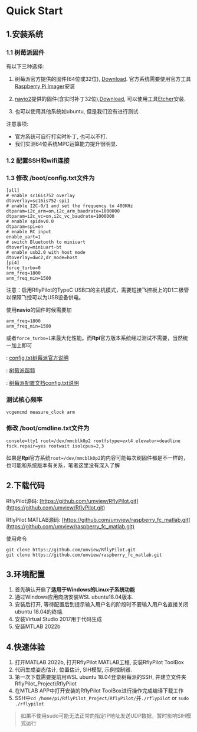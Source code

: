 # Quick Start
## 1.安装系统
### 1.1 树莓派固件

有以下三种选择:
1. 树莓派官方提供的固件(64位或32位), [Download](https://www.raspberrypi.com/software/). 官方系统需要使用官方工具[Raspberry Pi Imager](https://downloads.raspberrypi.org/imager/imager_latest.exe)安装

2. [navio2](https://navio2.hipi.io/)提供的固件(含实时补丁32位),[Download](https://docs.emlid.com/navio2/configuring-raspberry-pi), 可以使用工具[Etcher](https://etcher.io/)安装.

3. 也可以使用其他系统如ubuntu, 但是我们没有进行测试. 

注意事项:

- 官方系统可自行打实时补丁, 也可以不打.
- 我们实测64位系统MPC运算能力提升很明显.

### 1.2 配置SSH和wifi连接
### 1.3 修改 /boot/config.txt文件为
```
[all] 
# enable sc16is752 overlay
dtoverlay=sc16is752-spi1
# enable I2C-0/1 and set the frequency to 400KHz
dtparam=i2c_arm=on,i2c_arm_baudrate=1000000
dtparam=i2c_vc=on,i2c_vc_baudrate=1000000
# enable spidev0.0
dtparam=spi=on
# enable RC input
enable_uart=1
# switch Bluetooth to miniuart
dtoverlay=miniuart-bt
# enable usb2.0 with host mode
dtoverlay=dwc2,dr_mode=host
[pi4]
force_turbo=0
arm_freq=1800
arm_freq_min=1500
```
注意：启用RflyPilot的TypeC USB口的主机模式，需要短接飞控板上的D1二极管以保障飞控可以为USB设备供电。

使用**navio**的固件时候需要加
```
arm_freq=1800
arm_freq_min=1500
```
或者`force_turbo=1`来最大化性能。而**Rpi**官方版本系统经过测试不需要，当然统一加上即可

: [config.txt树莓派官方说明](https://www.raspberrypi.com/documentation/computers/config_txt.html#overclocking-options)

: [树莓派超频](https://zhuanlan.zhihu.com/p/76437760)

: [树莓派配置文档config.txt说明](https://blog.csdn.net/cyuyan112233/article/details/44577033)

### 测试核心频率
```
vcgencmd measure_clock arm
```

### 修改 /boot/cmdline.txt文件为
```
console=tty1 root=/dev/mmcblk0p2 rootfstype=ext4 elevator=deadline fsck.repair=yes rootwait isolcpus=2,3
```
如果是**Rpi**官方系统`root=/dev/mmcblk0p2`的内容可能每次刷固件都是不一样的，也可能和系统版本有关系，笔者这里没有深入了解

## 2.下载代码

RflyPilot源码: [https://github.com/umview/RflyPilot.git](https://github.com/umview/RflyPilot.git)

RflyPilot MATLAB源码: [https://github.com/umview/raspberry_fc_matlab.git](https://github.com/umview/raspberry_fc_matlab.git)

使用命令
```
git clone https://github.com/umview/RflyPilot.git
git clone https://github.com/umview/raspberry_fc_matlab.git
```

## 3.环境配置

1. 首先确认开启了**适用于Windows的Linux子系统功能**
2. 通过Windows应用商店安装WSL ubuntu18.04版本. 
3. 安装后打开, 等待配置后到提示输入用户名的阶段时不要输入用户名直接关闭ubuntu 18.04的终端.
4. 安装Virtual Studio 2017用于代码生成
5. 安装MTLAB 2022b

## 4.快速体验

1. 打开MATLAB 2022b, 打开RflyPilot MATLAB工程, 安装RflyPilot ToolBox
2. 代码生成姿态估计, 位置估计, SIH模型, 示例控制器.
3. 第一次下载需要提前用WSL ubuntu 18.04登录树莓派的SSH, 并建立文件夹RflyPilot_Project\RflyPilot
4. 在MTLAB APP中打开安装的RflyPilot ToolBox进行操作完成编译下载工作
5. SSH中`cd /home/pi/RflyPilot_Project/RflyPilot/`并`./rflypilot` or `sudo ./rflypilot`
> 如果不使用sudo可能无法正常向指定IP地址发送UDP数据，暂时影响SIH模式运行
<!-- ### 代码生成

- If the acado lib is used, do not copy the files `acado_solver_mex.c` and `make_acado_solver.m` into RflyPilot project.

- Such as `nmpc_solver_vz_wrapper.cpp`, the file generated by s-function builder not included in code gen folder need to be copied into RflyPilot project.

### 编译构建
- 将配置文件复制到与可执行文件相同的目录下 -->

